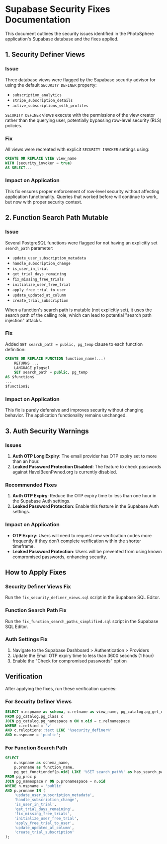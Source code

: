 # Supabase Security Fixes Documentation

This document outlines the security issues identified in the PhotoSphere application's Supabase database and the fixes applied.

## 1. Security Definer Views

### Issue
Three database views were flagged by the Supabase security advisor for using the default `SECURITY DEFINER` property:
- `subscription_analytics`
- `stripe_subscription_details`
- `active_subscriptions_with_profiles`

`SECURITY DEFINER` views execute with the permissions of the view creator rather than the querying user, potentially bypassing row-level security (RLS) policies.

### Fix
All views were recreated with explicit `SECURITY INVOKER` settings using:
```sql
CREATE OR REPLACE VIEW view_name
WITH (security_invoker = true)
AS SELECT...
```

### Impact on Application
This fix ensures proper enforcement of row-level security without affecting application functionality. Queries that worked before will continue to work, but now with proper security context.

## 2. Function Search Path Mutable

### Issue
Several PostgreSQL functions were flagged for not having an explicitly set `search_path` parameter:
- `update_user_subscription_metadata`
- `handle_subscription_change`
- `is_user_in_trial`
- `get_trial_days_remaining`
- `fix_missing_free_trials`
- `initialize_user_free_trial`
- `apply_free_trial_to_user`
- `update_updated_at_column`
- `create_trial_subscription`

When a function's search path is mutable (not explicitly set), it uses the search path of the calling role, which can lead to potential "search path injection" attacks.

### Fix
Added `SET search_path = public, pg_temp` clause to each function definition:
```sql
CREATE OR REPLACE FUNCTION function_name(...)
    RETURNS ...
    LANGUAGE plpgsql
    SET search_path = public, pg_temp
AS $function$
...
$function$;
```

### Impact on Application
This fix is purely defensive and improves security without changing behavior. The application functionality remains unchanged.

## 3. Auth Security Warnings

### Issues
1. **Auth OTP Long Expiry**: The email provider has OTP expiry set to more than an hour.
2. **Leaked Password Protection Disabled**: The feature to check passwords against HaveIBeenPwned.org is currently disabled.

### Recommended Fixes
1. **Auth OTP Expiry**: Reduce the OTP expiry time to less than one hour in the Supabase Auth settings.
2. **Leaked Password Protection**: Enable this feature in the Supabase Auth settings.

### Impact on Application
- **OTP Expiry**: Users will need to request new verification codes more frequently if they don't complete verification within the shorter timeframe.
- **Leaked Password Protection**: Users will be prevented from using known compromised passwords, enhancing security.

## How to Apply Fixes

### Security Definer Views Fix
Run the `fix_security_definer_views.sql` script in the Supabase SQL Editor.

### Function Search Path Fix
Run the `fix_function_search_paths_simplified.sql` script in the Supabase SQL Editor.

### Auth Settings Fix
1. Navigate to the Supabase Dashboard > Authentication > Providers
2. Update the Email OTP expiry time to less than 3600 seconds (1 hour)
3. Enable the "Check for compromised passwords" option

## Verification

After applying the fixes, run these verification queries:

### For Security Definer Views
```sql
SELECT n.nspname as schema, c.relname as view_name, pg_catalog.pg_get_userbyid(c.relowner) as owner
FROM pg_catalog.pg_class c
JOIN pg_catalog.pg_namespace n ON n.oid = c.relnamespace
WHERE c.relkind = 'v'
AND c.reloptions::text LIKE '%security_definer%'
AND n.nspname = 'public';
```

### For Function Search Path
```sql
SELECT 
    n.nspname as schema_name,
    p.proname as function_name,
    pg_get_functiondef(p.oid) LIKE '%SET search_path%' as has_search_path
FROM pg_proc p
JOIN pg_namespace n ON p.pronamespace = n.oid
WHERE n.nspname = 'public' 
AND p.proname IN (
    'update_user_subscription_metadata',
    'handle_subscription_change',
    'is_user_in_trial',
    'get_trial_days_remaining',
    'fix_missing_free_trials',
    'initialize_user_free_trial',
    'apply_free_trial_to_user',
    'update_updated_at_column',
    'create_trial_subscription'
);
```
